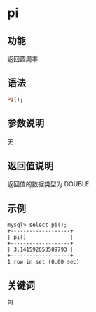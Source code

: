 # pi

## 功能

返回圆周率

## 语法

```Haskell
PI();
```

## 参数说明

无

## 返回值说明

返回值的数据类型为 DOUBLE

## 示例

```Plain Text
mysql> select pi();
+-------------------+
| pi()              |
+-------------------+
| 3.141592653589793 |
+-------------------+
1 row in set (0.00 sec)
```

## 关键词

PI
